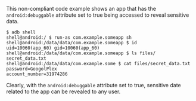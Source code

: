 
This non-compliant code example shows an app that has the
`android:debuggable` attribute set to true being accessed to reveal
sensitive data.

    $ adb shell
    shell@android:/ $ run-as com.example.someapp sh
    shell@android:/data/data/com.example.someapp $ id
    uid=10060(app_60) gid=10060(app_60)
    shell@android:/data/data/com.example.someapp $ ls files/
    secret_data.txt
    shell@android:/data/data/com.example.some $ cat files/secret_data.txt
    password=GoogolPlex
    account_number=31974286

Clearly, with the `android:debuggable` attribute set to true, sensitive
date related to the app can be revealed to any user.
